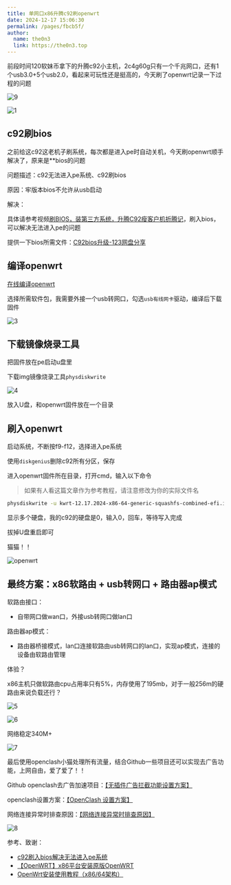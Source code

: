 ```yaml
---
title: 单网口x86升腾c92刷openwrt
date: 2024-12-17 15:06:30
permalink: /pages/fbcb5f/
author: 
  name: the0n3
  link: https://the0n3.top
---
```

前段时间120软妹币拿下的升腾c92小主机，2c4g60g只有一个千兆网口，还有1个usb3.0+5个usb2.0，看起来可玩性还是挺高的，今天刷了openwrt记录一下过程的问题

![9](https://the0n3.top/medias/openwrt/9.png)

<!-- more -->


![1](https://the0n3.top/medias/openwrt/1.png)


## c92刷bios

之前给这c92这老机子刷系统，每次都是进入pe时自动关机，今天刷openwrt顺手解决了，原来是**bios的问题


问题描述：c92无法进入pe系统、c92刷bios

原因：牢版本bios不允许从usb启动

解决：

具体请参考视频[刷BIOS，装第三方系统，升腾C92瘦客户机折腾记](https://www.bilibili.com/video/BV1PN4y1P7uW/)，刷入bios，可以解决无法进入pe的问题

提供一下bios所需文件：[C92bios升级-123网盘分享](https://www.123865.com/s/eZQJTd-r4axv)


## 编译openwrt

[在线编译openwrt](https://openwrt.ai/)

选择所需软件包，我需要外接一个usb转网口，勾选`usb有线网卡`驱动，编译后下载固件

![3](https://the0n3.top/medias/openwrt/3.png)

## 下载镜像烧录工具

把固件放在pe启动u盘里

下载img镜像烧录工具`physdiskwrite`

![4](https://the0n3.top/medias/openwrt/4.png)

放入U盘，和openwrt固件放在一个目录

## 刷入openwrt

启动系统，不断按f9-f12，选择进入pe系统

使用`diskgenius`删除c92所有分区，保存

进入openwrt固件所在目录，打开cmd，输入以下命令

> 如果有人看这篇文章作为参考教程，请注意修改为你的实际文件名

```bash
physdiskwrite -u kwrt-12.17.2024-x86-64-generic-squashfs-combined-efi.img
```

显示多个硬盘，我的c92的硬盘是0，输入0，回车，等待写入完成

拔掉U盘重启即可


猫猫！！

![openwrt](https://the0n3.top/medias/openwrt/openwrt.png)


## 最终方案：x86软路由 + usb转网口 + 路由器ap模式

软路由接口：

- 自带网口做wan口，外接usb转网口做lan口

路由器ap模式：

- 路由器桥接模式，lan口连接软路由usb转网口的lan口，实现ap模式，连接的设备由软路由管理

体验？

x86主机只做软路由cpu占用率只有5%，内存使用了195mb，对于一般256m的硬路由来说负载还行？

![5](https://the0n3.top/medias/openwrt/5.png)

![6](https://the0n3.top/medias/openwrt/6.png)

网络稳定340M+

![7](https://the0n3.top/medias/openwrt/7.png)

最后使用openclash小猫处理所有流量，结合Github一些项目还可以实现去广告功能，上网自由，爱了爱了！！

Github openclash去广告加速项目：[【无插件广告拦截功能设置方案】](https://github.com/Aethersailor/Custom_OpenClash_Rules/wiki/%E6%97%A0%E6%8F%92%E4%BB%B6%E5%B9%BF%E5%91%8A%E6%8B%A6%E6%88%AA%E5%8A%9F%E8%83%BD%E8%AE%BE%E7%BD%AE%E6%96%B9%E6%A1%88)

openclash设置方案：[【OpenClash 设置方案】](https://github.com/Aethersailor/Custom_OpenClash_Rules/wiki/OpenClash-%E8%AE%BE%E7%BD%AE%E6%96%B9%E6%A1%88)

网络连接异常时排查原因：[【网络连接异常时排查原因】](https://github.com/vernesong/OpenClash/wiki/%E7%BD%91%E7%BB%9C%E8%BF%9E%E6%8E%A5%E5%BC%82%E5%B8%B8%E6%97%B6%E6%8E%92%E6%9F%A5%E5%8E%9F%E5%9B%A0)


![8](https://the0n3.top/medias/openwrt/8.png)

参考、致谢：

- [c92刷入bios解决无法进入pe系统](https://www.bilibili.com/video/BV1PN4y1P7uW/)
- [【OpenWRT】x86平台安装原版OpenWRT](https://blog.csdn.net/u012153104/article/details/136846165)
- [OpenWrt安装使用教程（x86/64架构）](https://blog.csdn.net/qq_54664893/article/details/131772027)